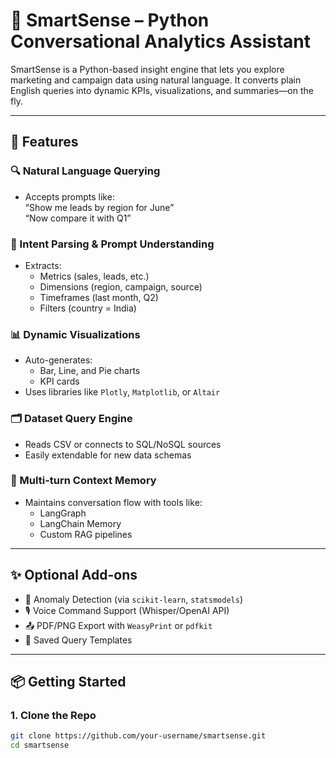 # 🧠 SmartSense – Python Conversational Analytics Assistant

SmartSense is a Python-based insight engine that lets you explore marketing and campaign data using natural language. It converts plain English queries into dynamic KPIs, visualizations, and summaries—on the fly.

---

## 🚀 Features

### 🔍 Natural Language Querying
- Accepts prompts like:  
  “Show me leads by region for June”  
  “Now compare it with Q1”

### 🧠 Intent Parsing & Prompt Understanding
- Extracts:
  - Metrics (sales, leads, etc.)
  - Dimensions (region, campaign, source)
  - Timeframes (last month, Q2)
  - Filters (country = India)

### 📊 Dynamic Visualizations
- Auto-generates:
  - Bar, Line, and Pie charts
  - KPI cards
- Uses libraries like `Plotly`, `Matplotlib`, or `Altair`

### 🗂 Dataset Query Engine
- Reads CSV or connects to SQL/NoSQL sources
- Easily extendable for new data schemas

### 💬 Multi-turn Context Memory
- Maintains conversation flow with tools like:
  - LangGraph
  - LangChain Memory
  - Custom RAG pipelines

---

## ✨ Optional Add-ons

- 🔺 Anomaly Detection (via `scikit-learn`, `statsmodels`)
- 🎙️ Voice Command Support (Whisper/OpenAI API)
- 📤 PDF/PNG Export with `WeasyPrint` or `pdfkit`
- 💾 Saved Query Templates

---

## 📦 Getting Started

### 1. Clone the Repo
```bash
git clone https://github.com/your-username/smartsense.git
cd smartsense

